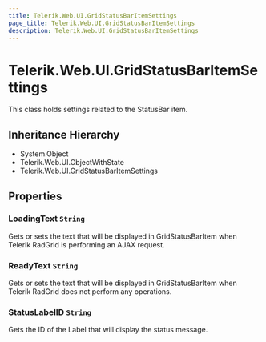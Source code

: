 ```yaml
---
title: Telerik.Web.UI.GridStatusBarItemSettings
page_title: Telerik.Web.UI.GridStatusBarItemSettings
description: Telerik.Web.UI.GridStatusBarItemSettings
---
```


# Telerik.Web.UI.GridStatusBarItemSettings

This class holds settings related to the StatusBar item.

## Inheritance Hierarchy

* System.Object
* Telerik.Web.UI.ObjectWithState
* Telerik.Web.UI.GridStatusBarItemSettings

## Properties

###  LoadingText `String`

Gets or sets the text that will be displayed in
            GridStatusBarItem when Telerik RadGrid is performing an
            AJAX request.

###  ReadyText `String`

Gets or sets the text that will be displayed in
            GridStatusBarItem when Telerik RadGrid does not perform
            any operations.

###  StatusLabelID `String`

Gets the ID of the Label that will display the status message.

